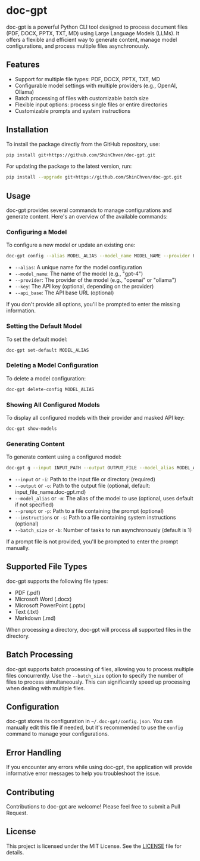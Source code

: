 # doc-gpt

doc-gpt is a powerful Python CLI tool designed to process document files (PDF, DOCX, PPTX, TXT, MD) using Large Language Models (LLMs). It offers a flexible and efficient way to generate content, manage model configurations, and process multiple files asynchronously.

## Features

- Support for multiple file types: PDF, DOCX, PPTX, TXT, MD
- Configurable model settings with multiple providers (e.g., OpenAI, Ollama)
- Batch processing of files with customizable batch size
- Flexible input options: process single files or entire directories
- Customizable prompts and system instructions

## Installation

To install the package directly from the GitHub repository, use:

```bash
pip install git+https://github.com/ShinChven/doc-gpt.git
```

For updating the package to the latest version, run:

```bash
pip install --upgrade git+https://github.com/ShinChven/doc-gpt.git
```

## Usage

doc-gpt provides several commands to manage configurations and generate content. Here's an overview of the available commands:

### Configuring a Model

To configure a new model or update an existing one:

```bash
doc-gpt config --alias MODEL_ALIAS --model_name MODEL_NAME --provider PROVIDER --key API_KEY --api_base API_BASE
```

- `--alias`: A unique name for the model configuration
- `--model_name`: The name of the model (e.g., "gpt-4")
- `--provider`: The provider of the model (e.g., "openai" or "ollama")
- `--key`: The API key (optional, depending on the provider)
- `--api_base`: The API base URL (optional)

If you don't provide all options, you'll be prompted to enter the missing information.

### Setting the Default Model

To set the default model:

```bash
doc-gpt set-default MODEL_ALIAS
```

### Deleting a Model Configuration

To delete a model configuration:

```bash
doc-gpt delete-config MODEL_ALIAS
```

### Showing All Configured Models

To display all configured models with their provider and masked API key:

```bash
doc-gpt show-models
```

### Generating Content

To generate content using a configured model:

```bash
doc-gpt g --input INPUT_PATH --output OUTPUT_FILE --model_alias MODEL_ALIAS --prompt PROMPT_FILE --instructions INSTRUCTIONS_FILE --batch_size BATCH_SIZE
```

- `--input` or `-i`: Path to the input file or directory (required)
- `--output` or `-o`: Path to the output file (optional, default: input_file_name.doc-gpt.md)
- `--model_alias` or `-m`: The alias of the model to use (optional, uses default if not specified)
- `--prompt` or `-p`: Path to a file containing the prompt (optional)
- `--instructions` or `-s`: Path to a file containing system instructions (optional)
- `--batch_size` or `-b`: Number of tasks to run asynchronously (default is 1)

If a prompt file is not provided, you'll be prompted to enter the prompt manually.

## Supported File Types

doc-gpt supports the following file types:
- PDF (.pdf)
- Microsoft Word (.docx)
- Microsoft PowerPoint (.pptx)
- Text (.txt)
- Markdown (.md)

When processing a directory, doc-gpt will process all supported files in the directory.

## Batch Processing

doc-gpt supports batch processing of files, allowing you to process multiple files concurrently. Use the `--batch_size` option to specify the number of files to process simultaneously. This can significantly speed up processing when dealing with multiple files.

## Configuration

doc-gpt stores its configuration in `~/.doc-gpt/config.json`. You can manually edit this file if needed, but it's recommended to use the `config` command to manage your configurations.

## Error Handling

If you encounter any errors while using doc-gpt, the application will provide informative error messages to help you troubleshoot the issue.

## Contributing

Contributions to doc-gpt are welcome! Please feel free to submit a Pull Request.

## License

This project is licensed under the MIT License. See the [LICENSE](LICENSE) file for details.